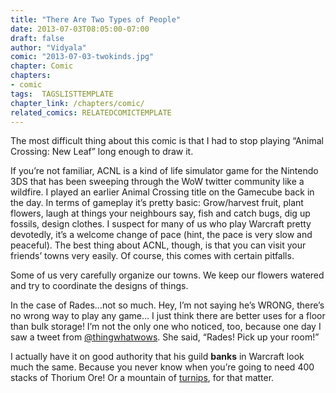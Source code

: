 ```yaml
---
title: "There Are Two Types of People"
date: 2013-07-03T08:05:00-07:00
draft: false
author: "Vidyala"
comic: "2013-07-03-twokinds.jpg"
chapter: Comic
chapters:
- comic
tags:  TAGSLISTTEMPLATE
chapter_link: /chapters/comic/
related_comics: RELATEDCOMICTEMPLATE
---
```


The most difficult thing about this comic is that I had to stop playing “Animal Crossing: New Leaf” long enough to draw it.


If you’re not familiar, ACNL is a kind of life simulator game for the Nintendo 3DS that has been sweeping through the WoW twitter community like a wildfire. I played an earlier Animal Crossing title on the Gamecube back in the day.&nbsp;In terms of gameplay it’s pretty basic: Grow/harvest fruit, plant flowers, laugh at things your neighbours say, fish and catch bugs, dig up fossils, design clothes. I suspect for many of us who play Warcraft pretty devotedly, it’s a welcome change of pace (hint, the pace is very slow and peaceful). The best thing about ACNL, though, is that you can visit your friends’ towns very easily. Of course, this comes with certain pitfalls.


Some of us very carefully organize our towns. We keep our flowers watered and try to coordinate the designs of things.


In the case of Rades…not so much. Hey, I’m not saying he’s WRONG, there’s no wrong way to play any game… I just think there are better uses for a floor than bulk storage! I’m not the only one who noticed, too, because one day I saw a tweet from [@thingwhatwows](https://twitter.com/thingwhatwows). She said, “Rades! Pick up your room!”


I actually have it on good authority that his guild **banks** in Warcraft look much the same. Because you never know when you’re going to need 400 stacks of Thorium Ore! Or a mountain of [turnips](/comics/an-unfortunate-turnip-of-events), for that matter.

